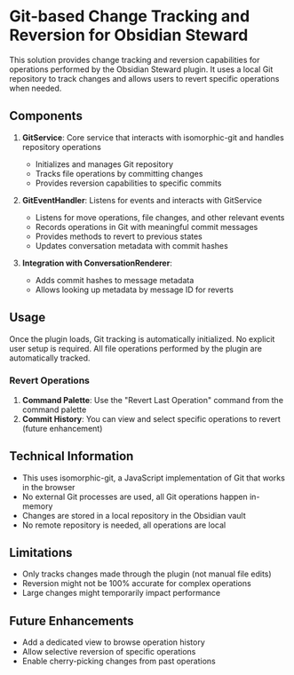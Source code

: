 # Git-based Change Tracking and Reversion for Obsidian Steward

This solution provides change tracking and reversion capabilities for operations performed by the Obsidian Steward plugin. It uses a local Git repository to track changes and allows users to revert specific operations when needed.

## Components

1. **GitService**: Core service that interacts with isomorphic-git and handles repository operations

   - Initializes and manages Git repository
   - Tracks file operations by committing changes
   - Provides reversion capabilities to specific commits

2. **GitEventHandler**: Listens for events and interacts with GitService

   - Listens for move operations, file changes, and other relevant events
   - Records operations in Git with meaningful commit messages
   - Provides methods to revert to previous states
   - Updates conversation metadata with commit hashes

3. **Integration with ConversationRenderer**:
   - Adds commit hashes to message metadata
   - Allows looking up metadata by message ID for reverts

## Usage

Once the plugin loads, Git tracking is automatically initialized. No explicit user setup is required. All file operations performed by the plugin are automatically tracked.

### Revert Operations

1. **Command Palette**: Use the "Revert Last Operation" command from the command palette
2. **Commit History**: You can view and select specific operations to revert (future enhancement)

## Technical Information

- This uses isomorphic-git, a JavaScript implementation of Git that works in the browser
- No external Git processes are used, all Git operations happen in-memory
- Changes are stored in a local repository in the Obsidian vault
- No remote repository is needed, all operations are local

## Limitations

- Only tracks changes made through the plugin (not manual file edits)
- Reversion might not be 100% accurate for complex operations
- Large changes might temporarily impact performance

## Future Enhancements

- Add a dedicated view to browse operation history
- Allow selective reversion of specific operations
- Enable cherry-picking changes from past operations
